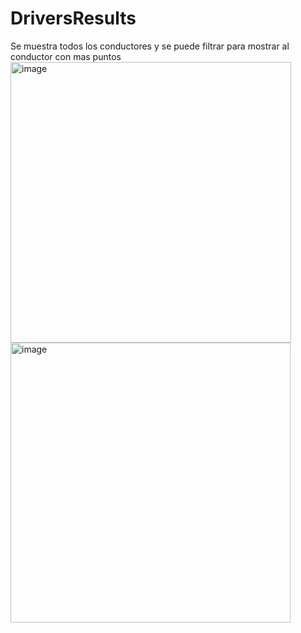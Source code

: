 # DriversResults
Se muestra todos los conductores y se puede filtrar para mostrar al conductor con mas puntos
<img width="449" alt="image" src="https://github.com/user-attachments/assets/794709a1-2df6-49a0-bc1d-6d90f66200ee">
<img width="448" alt="image" src="https://github.com/user-attachments/assets/0af8c5db-19d0-4026-8a6b-2c1f01f360d7">

